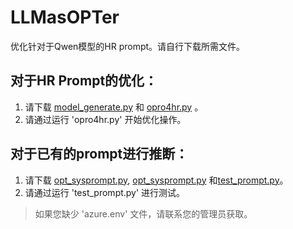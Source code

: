# LLMasOPTer

优化针对于Qwen模型的HR prompt。请自行下载所需文件。

## 对于HR Prompt的优化：
1. 请下载 [model_generate.py]([link](https://github.com/DGeneAI/LLMasOPTer/blob/main/model_generate.py))  和 [opro4hr.py]([link](https://github.com/DGeneAI/LLMasOPTer/blob/main/opro4hr.py)) 。
2. 请通过运行 'opro4hr.py' 开始优化操作。

## 对于已有的prompt进行推断：
1. 请下载 [opt_sysprompt.py]([link](https://github.com/DGeneAI/LLMasOPTer/blob/main/opt_sysprompt.py)), [opt_sysprompt.py]((https://github.com/DGeneAI/LLMasOPTer/blob/main/opt_userprompt.py)) 和[test_prompt.py]((https://github.com/DGeneAI/LLMasOPTer/blob/main/test_prompt.py))。
2. 请通过运行 'test_prompt.py' 进行测试。

> 如果您缺少 'azure.env' 文件，请联系您的管理员获取。

